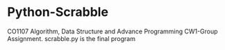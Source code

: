 # Python-Scrabble
CO1107 Algorithm, Data Structure and Advance Programming CW1-Group Assignment.
scrabble.py is the final program
